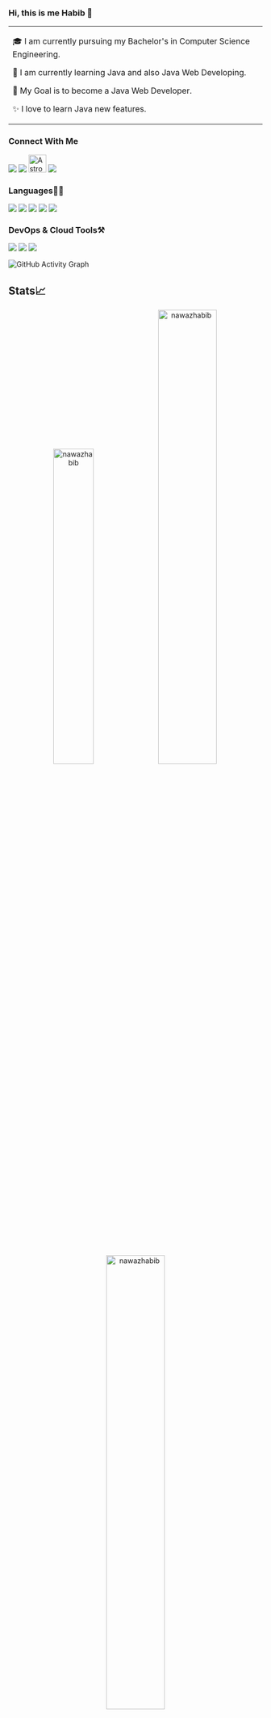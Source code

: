 ### Hi, this is me Habib 👋

<table>
  <tr>
    <td valign="center">
      
🎓 I am currently pursuing my Bachelor's in Computer Science Engineering.

🌱 I am currently learning Java and also Java Web Developing.

🎯 My Goal is to become a Java Web Developer.

✨ I love to learn Java new features.

      
<!-- <td >
      <a href="https://app.daily.dev/Astrodevil"><img src="https://api.daily.dev/devcards/81fef2c2311f4739a063dbde61b40fe2.png?r=1fr" width="300" alt="Mr. Ånand's Dev Card"/></a>
    </td> -->
    
  </tr>
  </table>

### Connect With Me

<p align="left">  
<a href="https://twitter.com/NawazHabib18" target="blank"><img src="https://img.icons8.com/color/35/000000/twitter--v2.png"/></a>
<a href="https://www.linkedin.com/in/nawaz-habib-401997202/" target="blank"><img src="https://img.icons8.com/color/35/000000/linkedin.png"/></a>
<!-- <a href="https://www.youtube.com/c/amitesh anand" target="blank"><img src="https://img.icons8.com/color/35/000000/youtube-play.png"/></a> -->
<a href="https://leetcode.com/nawaz_habib/" target="blank"><img src="https://cdn.iconscout.com/icon/free/png-256/leetcode-3629476-3031539.png" alt="Astro08" height="35" width="35"/></a>
<a href="https://www.instagram.com/nawaz_habib51/" target="blank"><img src="https://img.icons8.com/fluency/35/000000/instagram-new.png"/></a>

<!-- 
 [<a href="https://codepen.io/astrodevil" target="blank"><img align="center" src="https://cdn.jsdelivr.net/npm/simple-icons@3.0.1/icons/codepen.svg" alt="astrodevil" height="35" width="40" /></a> -->
<!--   <a href="https://discord.gg/aRWvpnM6bU" target="blank"><img align="center" src="https://cdn.jsdelivr.net/npm/simple-icons@3.0.1/icons/discord.svg" alt="" height="30" width="40" /></a>
  <a href="https://www.hackerrank.com/" target="blank"><img align="center" src="https://cdn.jsdelivr.net/npm/simple-icons@3.0.1/icons/hackerrank.svg" alt="anandamitesh0812" height="30" width="40" /></a>  
  <a href="https://www.codechef.com/users/astro_08/" target="blank"><img align="center" src="https://cdn.jsdelivr.net/npm/simple-icons@3.0.1/icons/codechef.svg" alt="astro_08" height="30" width="40" /></a>]:# -->

</p>

### Languages✍🏼

<img src="https://img.icons8.com/color/35/000000/html-5--v1.png"/> <img src="https://img.icons8.com/color/35/000000/css3.png"/> <img src="https://img.icons8.com/color/35/000000/javascript--v1.png"/> <img src="https://img.icons8.com/color/35/000000/c-plus-plus-logo.png"/> <img src="https://img.icons8.com/color/35/000000/java-coffee-cup-logo--v2.png"/>

### DevOps & Cloud Tools⚒️
<img src="https://img.icons8.com/fluency/35/000000/visual-studio-code-2019.png"/> <img src="https://img.icons8.com/color/35/000000/intellij-idea.png"/> <img src="https://img.icons8.com/color/35/000000/github.png"/> 

<!-- <img src="https://img.icons8.com/cute-clipart/35/000000/canva.png"/> <img src="https://img.icons8.com/color/35/000000/google-cloud.png"/> <img src="https://img.icons8.com/color/35/000000/figma--v2.png"/> <img src="https://img.icons8.com/color/35/000000/git.png"/> -->

![GitHub Activity Graph](https://activity-graph.herokuapp.com/graph?username=nawazhabib&theme=dracula&hide_border=true)

## Stats📈
<p align="center">
<img width="40%" src="https://github-readme-stats.vercel.app/api/top-langs?username=nawazhabib&show_icons=true&theme=dracula&title_color=ff8000&text_color=ffffff&bg_color=6a6a6a&locale=en&layout=compact&hide_border=true" alt="nawazhabib" /> 
<img width="48%" src="https://github-readme-stats.vercel.app/api?username=nawazhabib&show_icons=true&theme=dracula&title_color=ff8000&text_color=ffffff&bg_color=6a6a6a&locale=en&hide_border=true" alt="nawazhabib" />
<img width="48%" src="https://github-readme-streak-stats.herokuapp.com/?user=nawazhabib&theme=highcontrast&hide_border=true" alt="nawazhabib" />
</p>
